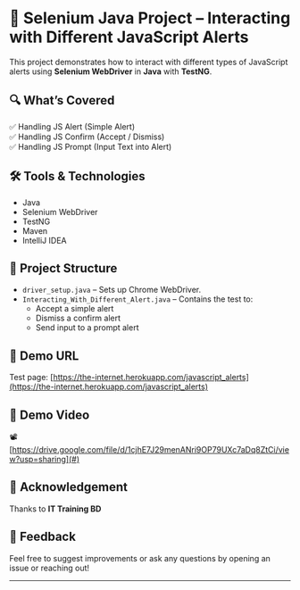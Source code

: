 # 🚨 Selenium Java Project – Interacting with Different JavaScript Alerts

This project demonstrates how to interact with different types of JavaScript alerts using **Selenium WebDriver** in **Java** with **TestNG**.

## 🔍 What’s Covered

✅ Handling JS Alert (Simple Alert)  
✅ Handling JS Confirm (Accept / Dismiss)  
✅ Handling JS Prompt (Input Text into Alert)

## 🛠 Tools & Technologies

- Java
- Selenium WebDriver
- TestNG
- Maven
- IntelliJ IDEA

## 📂 Project Structure

- `driver_setup.java` – Sets up Chrome WebDriver.
- `Interacting_With_Different_Alert.java` – Contains the test to:
  - Accept a simple alert
  - Dismiss a confirm alert
  - Send input to a prompt alert

## 🔗 Demo URL

Test page: [https://the-internet.herokuapp.com/javascript_alerts](https://the-internet.herokuapp.com/javascript_alerts)

## 🎥 Demo Video

📽️ [https://drive.google.com/file/d/1cjhE7J29menANri9OP79UXc7aDq8ZtCi/view?usp=sharing](#)

## 🤝 Acknowledgement

Thanks to **IT Training BD**

## 💬 Feedback

Feel free to suggest improvements or ask any questions by opening an issue or reaching out!

---
